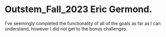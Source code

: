 # Outstem_Fall_2023 Eric Germond.

I've seemingly completed the functionality of all of the goals as far as I can understand, however I did not get to the bonus challenges.
